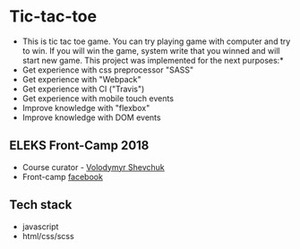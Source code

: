 # Tic-tac-toe
* This is tic tac toe game. You can try playing game with computer and try to win. If you will win the game, system write that you winned and will start new game. This project was implemented for the next purposes:*
*	Get experience with css preprocessor "SASS"
*	Get experience with "Webpack"
*	Get experience with CI ("Travis")
*	Get experience with mobile touch events
*	Improve knowledge with "flexbox"
*	Improve knowledge with DOM events

## ELEKS Front-Camp 2018
*	Course curator - [Volodymyr Shevchuk](https://github.com/dosandk)
*	Front-camp [facebook](https://github.com/dosandk)



## Tech stack
*	javascript
*	html/css/scss

